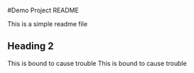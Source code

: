 #Demo Project README
 
This is a simple readme file
## Heading 2

This is bound to cause trouble
This is bound to cause trouble
